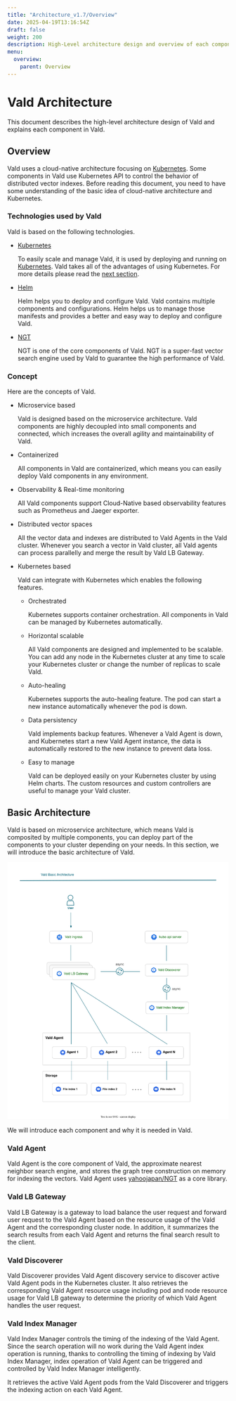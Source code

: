 ```yaml
---
title: "Architecture_v1.7/Overview"
date: 2025-04-19T13:16:54Z
draft: false
weight: 200
description: High-Level architecture design and overview of each component
menu:
  overview:
    parent: Overview
---
```


# Vald Architecture

This document describes the high-level architecture design of Vald and explains each component in Vald.

## Overview

Vald uses a cloud-native architecture focusing on [Kubernetes](https://kubernetes.io/).
Some components in Vald use Kubernetes API to control the behavior of distributed vector indexes.
Before reading this document, you need to have some understanding of the basic idea of cloud-native architecture and Kubernetes.

### Technologies used by Vald

Vald is based on the following technologies.

- [Kubernetes](https://kubernetes.io/)

  To easily scale and manage Vald, it is used by deploying and running on [Kubernetes](https://kubernetes.io/).
  Vald takes all of the advantages of using Kubernetes.
  For more details please read the [next section](#concept).

- [Helm](https://helm.sh/)

  Helm helps you to deploy and configure Vald.
  Vald contains multiple components and configurations.
  Helm helps us to manage those manifests and provides a better and easy way to deploy and configure Vald.

- [NGT](https://github.com/yahoojapan/NGT)

  NGT is one of the core components of Vald.
  NGT is a super-fast vector search engine used by Vald to guarantee the high performance of Vald.

### Concept

Here are the concepts of Vald.

- Microservice based

  Vald is designed based on the microservice architecture. Vald components are highly decoupled into small components and connected, which increases the overall agility and maintainability of Vald.

- Containerized

  All components in Vald are containerized, which means you can easily deploy Vald components in any environment.

- Observability & Real-time monitoring

  All Vald components support Cloud-Native based observability features such as Prometheus and Jaeger exporter.

- Distributed vector spaces

  All the vector data and indexes are distributed to Vald Agents in the Vald cluster. Whenever you search a vector in Vald cluster, all Vald agents can process parallelly and merge the result by Vald LB Gateway.

- Kubernetes based

  Vald can integrate with Kubernetes which enables the following features.

  - Orchestrated

    Kubernetes supports container orchestration. All components in Vald can be managed by Kubernetes automatically.

  - Horizontal scalable

    All Vald components are designed and implemented to be scalable. You can add any node in the Kubernetes cluster at any time to scale your Kubernetes cluster or change the number of replicas to scale Vald.

  - Auto-healing

    Kubernetes supports the auto-healing feature. The pod can start a new instance automatically whenever the pod is down.

  - Data persistency

    Vald implements backup features. Whenever a Vald Agent is down, and Kubernetes start a new Vald Agent instance, the data is automatically restored to the new instance to prevent data loss.

  - Easy to manage

    Vald can be deployed easily on your Kubernetes cluster by using Helm charts. The custom resources and custom controllers are useful to manage your Vald cluster.

## Basic Architecture

Vald is based on microservice architecture, which means Vald is composited by multiple components, you can deploy part of the components to your cluster depending on your needs.
In this section, we will introduce the basic architecture of Vald.

<img src="/images/v1.7/overview/vald_basic_architecture.svg" />

We will introduce each component and why it is needed in Vald.

### Vald Agent

Vald Agent is the core component of Vald, the approximate nearest neighbor search engine, and stores the graph tree construction on memory for indexing the vectors.
Vald Agent uses [yahoojapan/NGT](https://github.com/yahoojapan/ngt) as a core library.

### Vald LB Gateway

Vald LB Gateway is a gateway to load balance the user request and forward user request to the Vald Agent based on the resource usage of the Vald Agent and the corresponding cluster node.
In addition, it summarizes the search results from each Vald Agent and returns the final search result to the client.

### Vald Discoverer

Vald Discoverer provides Vald Agent discovery service to discover active Vald Agent pods in the Kubernetes cluster.
It also retrieves the corresponding Vald Agent resource usage including pod and node resource usage for Vald LB gateway to determine the priority of which Vald Agent handles the user request.

### Vald Index Manager

Vald Index Manager controls the timing of the indexing of the Vald Agent.
Since the search operation will no work during the Vald Agent index operation is running, thanks to controlling the timing of indexing by Vald Index Manager, index operation of Vald Agent can be triggered and controlled by Vald Index Manager intelligently.

It retrieves the active Vald Agent pods from the Vald Discoverer and triggers the indexing action on each Vald Agent.
